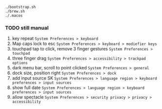 ```
./bootstrap.sh
./brew.sh
./.macos
```

### TODO still manual
1. key repeat `System Preferences > keyboard`
1. Map caps lock to esc `System Preferences > keyboard > modiefier keys`
1. touchpad tap to click, remove 3 finger gestures `System Preferences > touchpad`
1. three finger drag `System Preferences > accessibility > trackpad options`
1. dark menu bar, scroll to point clicked `System Preferences > general`
1. dock size, position right `System Preferences > dock`
1. add input source SK `System Preferences > language region > keyboard preferences > input sources`
1. show full date `System Preferences > language region > keyboard preferences > input sources`
1. allow spectacle `System Preferences > security privacy > privacy > accessibility`